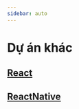 ```yaml
---
sidebar: auto
---
```


# Dự án khác

## [React](https://minhducctchv.github.io/tra-ngay-beta/)

## [ReactNative](https://reactnative.dev/)
